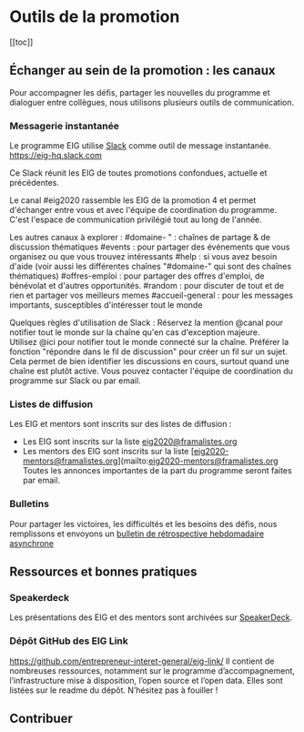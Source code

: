 # Outils de la promotion

[[toc]]
## Échanger au sein de la promotion : les canaux

Pour accompagner les défis, partager les nouvelles du programme et dialoguer entre collègues, nous utilisons plusieurs outils de communication.

### Messagerie instantanée

Le programme EIG utilise [Slack](https://eig-hq.slack.com) comme outil de message instantanée.
https://eig-hq.slack.com

Ce Slack réunit les EIG de toutes promotions confondues, actuelle et précédentes.

Le canal #eig2020 rassemble les EIG de la promotion 4 et permet d'échanger entre vous et avec l'équipe de coordination du programme. C'est l'espace de communication privilégié tout au long de l'année.

Les autres canaux à explorer :
#domaine- " : chaînes de partage & de discussion thématiques
#events : pour partager des événements que vous organisez ou que vous trouvez intéressants
#help : si vous avez besoin d'aide (voir aussi les différentes chaînes "#domaine-" qui sont des chaînes thématiques)
#offres-emploi : pour partager des offres d'emploi, de bénévolat et d'autres opportunités.
#random : pour discuter de tout et de rien et partager vos meilleurs memes
#accueil-general : pour les messages importants, susceptibles d'intéresser tout le monde 

Quelques règles d'utilisation de Slack :
Réservez la mention @canal pour notifier tout le monde sur la chaîne qu'en cas d'exception majeure.
Utilisez @ici pour notifier tout le monde connecté sur la chaîne.
Préférer la fonction "répondre dans le fil de discussion" pour créer un fil sur un sujet. Cela permet de bien identifier les discussions en cours, surtout quand une chaîne est plutôt active.
Vous pouvez contacter l'équipe de coordination du programme sur Slack ou par email. 

### Listes de diffusion

Les EIG et mentors sont inscrits sur des listes de diffusion :
* Les EIG sont inscrits sur la liste [eig2020@framalistes.org](mailto:eig2020@framalistes.org)
* Les mentors des EIG sont inscrits sur la liste [eig2020-mentors@framalistes.org](mailto:eig2020-mentors@framalistes.org
Toutes les annonces importantes de la part du programme seront faites par email.

### Bulletins
Pour partager les victoires, les difficultés et les besoins des défis, nous remplissons et envoyons un [bulletin de rétrospective hebdomadaire asynchrone](https://entrepreneur-interet-general.etalab.gouv.fr/blog/2019/07/03/bulletins-outil-retrospective-hebdomadaire.html)

## Ressources et bonnes pratiques

### Speakerdeck
Les présentations des EIG et des mentors sont archivées sur [SpeakerDeck](https://speakerdeck.com/eig2018).

### Dépôt GitHub des EIG Link
https://github.com/entrepreneur-interet-general/eig-link/
Il contient de nombreuses ressources, notamment sur le programme d’accompagnement, l’infrastructure mise à disposition, l’open source et l’open data. Elles sont listées sur le readme du dépôt. N’hésitez pas à fouiller !

## Contribuer